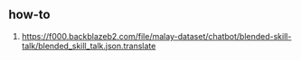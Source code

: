 ## how-to

1. https://f000.backblazeb2.com/file/malay-dataset/chatbot/blended-skill-talk/blended_skill_talk.json.translate